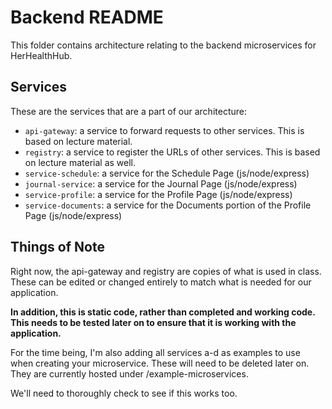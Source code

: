 # Backend README
This folder contains architecture relating to the backend microservices for HerHealthHub.

## Services
These are the services that are a part of our architecture:
- `api-gateway`: a service to forward requests to other services. This is based on lecture material.
- `registry`: a service to register the URLs of other services. This is based on lecture material as well.
- `service-schedule`: a service for the Schedule Page (js/node/express)
- `journal-service`: a service for the Journal Page (js/node/express)
- `service-profile`: a service for the Profile Page (js/node/express)
- `service-documents`: a service for the Documents portion of the Profile Page (js/node/express)

## Things of Note
Right now, the api-gateway and registry are copies of what is used in class. These can be edited or changed entirely to match what is needed for our application. 

**In addition, this is static code, rather than completed and working code. This needs to be tested later on to ensure that it is working with the application.**

For the time being, I'm also adding all services a-d as examples to use when creating your microservice. These will need to be deleted later on. They are currently hosted under /example-microservices.

We'll need to thoroughly check to see if this works too. 

